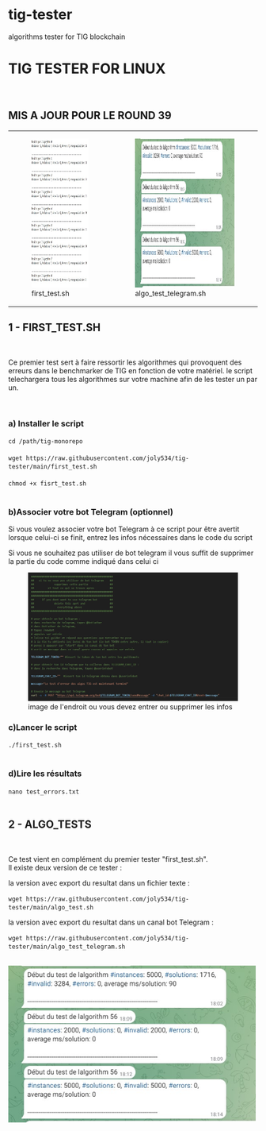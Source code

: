 # tig-tester
algorithms tester for TIG blockchain 
<H1>TIG TESTER FOR LINUX</H1><br/>
<h2>MIS A JOUR POUR LE ROUND 39</h2>


<table>
<tr>
<td>
<figure>
<img src="images/test_error_txt.jpg" height="300">
<figcaption>first_test.sh</figcaption>
</figure>
</td><td>
<figure>
<img src="images/screenshot_telegram.jpg" height="300">
<figcaption>algo_test_telegram.sh</figcaption>
</figure>
</td>
</tr>
</table>
<h2> 1 - FIRST_TEST.SH</h2><br/>
<p>
  Ce premier test sert à faire ressortir les algorithmes qui provoquent des erreurs dans le benchmarker de TIG en fonction de votre matériel. le script telechargera tous les algorithmes sur votre machine afin de les tester un par un.
</p><br/>
<H3>a) Installer le script</H3>

`cd /path/tig-monorepo`<br/><br/>
`wget https://raw.githubusercontent.com/joly534/tig-tester/main/first_test.sh`<br/><br/>
`chmod +x fisrt_test.sh`<br/><br/>

<h3>b)Associer votre bot Telegram (optionnel)</h3>

<p>Si vous voulez associer votre bot Telegram à ce script pour être avertit lorsque celui-ci se finit, entrez les infos nécessaires dans le code du script</p>

<p>Si vous ne souhaitez pas utiliser de bot telegram il vous suffit de supprimer la partie du code comme indiqué dans celui ci</p>
<figure>
<img src="images/enter_telegram_bot.jpg" width="500" />
<figcaption>image de l'endroit ou vous devez entrer ou supprimer les infos</figcaption>
</figure>

<h3>c)Lancer le script</h3>

`./first_test.sh`<br/><br/>

<h3>d)Lire les résultats</h3>

`nano test_errors.txt`<br/><br/>

<h2> 2 - ALGO_TESTS</h2><br/>
<p>
  Ce test vient en complément du premier tester "first_test.sh".<br/>
  Il existe deux version de ce tester :

<p>
  la version avec export du resultat dans un fichier texte :<br/>

  ```wget https://raw.githubusercontent.com/joly534/tig-tester/main/algo_test.sh``` <br/>
    
  la version avec export du resultat dans un canal bot Telegram :

  ```wget https://raw.githubusercontent.com/joly534/tig-tester/main/algo_test_telegram.sh```<br/>

</p><br/>

<img src="images/screenshot_telegram.jpg" width="500">


